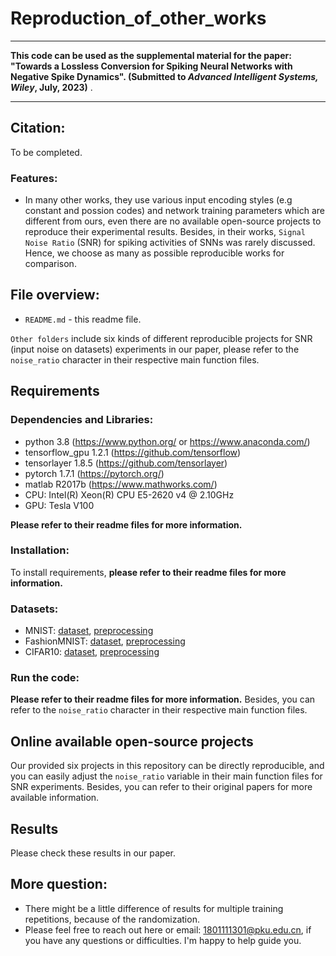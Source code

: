 # Reproduction_of_other_works

***
**This code can be used as the supplemental material for the paper: "Towards a Lossless Conversion for Spiking Neural Networks with Negative Spike Dynamics". (Submitted to *Advanced Intelligent Systems, Wiley*, July, 2023)** .
***

## Citation:
To be completed.

### **Features**:
- In many other works, they use various input encoding styles (e.g constant and possion codes) and network training parameters which are different from ours, even there are no available open-source projects to reproduce their experimental results. Besides, in their works, `Signal Noise Ratio` (SNR) for spiking activities of SNNs was rarely discussed. Hence, we choose as many as possible reproducible works for comparison.


## File overview:
- `README.md` - this readme file.<br>

`Other folders` include six kinds of different reproducible projects for SNR (input noise on datasets) experiments in our paper, please refer to the `noise_ratio` character in their respective main function files.<br>

## Requirements
### **Dependencies and Libraries**:
* python 3.8 (https://www.python.org/ or https://www.anaconda.com/)
* tensorflow_gpu 1.2.1 (https://github.com/tensorflow)
* tensorlayer 1.8.5 (https://github.com/tensorlayer)
* pytorch 1.7.1 (https://pytorch.org/)
* matlab R2017b (https://www.mathworks.com/)
* CPU: Intel(R) Xeon(R) CPU E5-2620 v4 @ 2.10GHz
* GPU: Tesla V100

**Please refer to their readme files for more information.**

### **Installation**:
To install requirements, **please refer to their readme files for more information.**
### **Datasets**:
* MNIST: [dataset](http://yann.lecun.com/exdb/mnist/), [preprocessing](https://github.com/tensorlayer/tensorlayer/blob/1.8.5/tensorlayer/files.py)
* FashionMNIST: [dataset](https://github.com/zalandoresearch/fashion-mnist), 
[preprocessing](https://github.com/tensorlayer/tensorlayer/blob/1.8.5/tensorlayer/files.py)
* CIFAR10: [dataset](https://www.cs.toronto.edu/~kriz/), 
[preprocessing](https://github.com/tensorlayer/tensorlayer/blob/1.8.5/tensorlayer/files.py)

### **Run the code**:
**Please refer to their readme files for more information.**
Besides, you can refer to the `noise_ratio` character in their respective main function files.

## Online available open-source projects
Our provided six projects in this repository can be directly reproducible, and you can easily adjust the `noise_ratio` variable in their main function files for SNR experiments.
Besides, you can refer to their original papers for more available information.

## Results
Please check these results in our paper.



## More question:<br>
- There might be a little difference of results for multiple training repetitions, because of the randomization. 
- Please feel free to reach out here or email: 1801111301@pku.edu.cn, if you have any questions or difficulties. I'm happy to help guide you.

